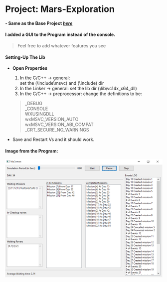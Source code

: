 # Project: Mars-Exploration
#### - Same as the Base Project [*here*](https://github.com/AhmedAlaa2024/Mars-Exploration)


#### I added a GUI to the Program instead of the console.
> Feel free to add whatever features you see

#### Setting-Up The Lib
* **Open Properties**
  1. In the C/C++ -> general:  
	set the (\include\msvc) and (\include) dir
  2. In the Linker -> general:
    set the lib dir (\lib\vc14x_x64_dll)
  3. In the C/C++ -> preprocessor: change the definitions to be:  
	>	_DEBUG  
	>	_CONSOLE  
	>	WXUSINGDLL  
	>	wxMSVC_VERSION_AUTO  
	>	wxMSVC_VERSION_ABI_COMPAT  
	>	_CRT_SECURE_NO_WARNINGS


* Save and Restart Vs and it should work.


#### Image from the Program:

![Image](assests/im1.png "step-by-step simulation")
